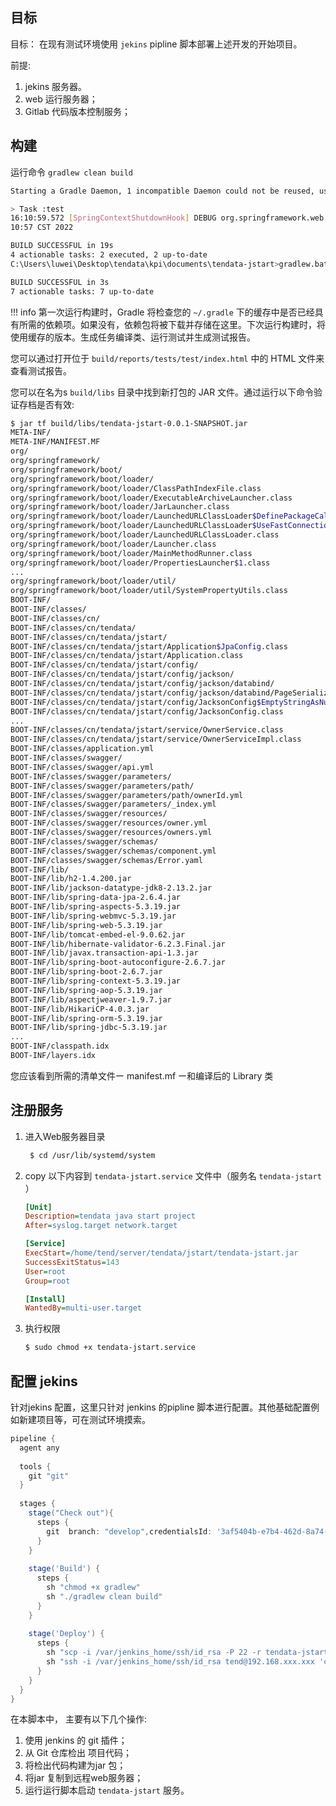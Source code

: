 ## 目标

目标： 在现有测试环境使用 `jekins` pipline 脚本部署上述开发的开始项目。

前提: 

1. jekins 服务器。
1. web 运行服务器；
1. Gitlab 代码版本控制服务；


## 构建

运行命令 `gradlew clean build`

```bash
Starting a Gradle Daemon, 1 incompatible Daemon could not be reused, use --status for details

> Task :test
16:10:59.572 [SpringContextShutdownHook] DEBUG org.springframework.web.context.support.GenericWebApplicationContext - Closing org.springframework.web.context.support.GenericWebApplicationContext@958c9bcb, started on Wed May 18 16:
10:57 CST 2022

BUILD SUCCESSFUL in 19s
4 actionable tasks: 2 executed, 2 up-to-date
C:\Users\luwei\Desktop\tendata\kpi\documents\tendata-jstart>gradlew.bat build

BUILD SUCCESSFUL in 3s
7 actionable tasks: 7 up-to-date

```

!!! info
    第一次运行构建时，Gradle 将检查您的 `~/.gradle` 下的缓存中是否已经具有所需的依赖项。如果没有，依赖包将被下载并存储在这里。下次运行构建时，将使用缓存的版本。生成任务编译类、运行测试并生成测试报告。

您可以通过打开位于 `build/reports/tests/test/index.html` 中的 HTML 文件来查看测试报告。

您可以在名为s `build/libs` 目录中找到新打包的 JAR 文件。通过运行以下命令验证存档是否有效:

```bash
$ jar tf build/libs/tendata-jstart-0.0.1-SNAPSHOT.jar
META-INF/
META-INF/MANIFEST.MF
org/
org/springframework/
org/springframework/boot/
org/springframework/boot/loader/
org/springframework/boot/loader/ClassPathIndexFile.class
org/springframework/boot/loader/ExecutableArchiveLauncher.class
org/springframework/boot/loader/JarLauncher.class
org/springframework/boot/loader/LaunchedURLClassLoader$DefinePackageCallType.class
org/springframework/boot/loader/LaunchedURLClassLoader$UseFastConnectionExceptionsEnumeration.class
org/springframework/boot/loader/LaunchedURLClassLoader.class
org/springframework/boot/loader/Launcher.class
org/springframework/boot/loader/MainMethodRunner.class
org/springframework/boot/loader/PropertiesLauncher$1.class
...
org/springframework/boot/loader/util/
org/springframework/boot/loader/util/SystemPropertyUtils.class
BOOT-INF/
BOOT-INF/classes/
BOOT-INF/classes/cn/
BOOT-INF/classes/cn/tendata/
BOOT-INF/classes/cn/tendata/jstart/
BOOT-INF/classes/cn/tendata/jstart/Application$JpaConfig.class
BOOT-INF/classes/cn/tendata/jstart/Application.class
BOOT-INF/classes/cn/tendata/jstart/config/
BOOT-INF/classes/cn/tendata/jstart/config/jackson/
BOOT-INF/classes/cn/tendata/jstart/config/jackson/databind/
BOOT-INF/classes/cn/tendata/jstart/config/jackson/databind/PageSerializer.class
BOOT-INF/classes/cn/tendata/jstart/config/JacksonConfig$EmptyStringAsNullDeserializer.class
BOOT-INF/classes/cn/tendata/jstart/config/JacksonConfig.class
...
BOOT-INF/classes/cn/tendata/jstart/service/OwnerService.class
BOOT-INF/classes/cn/tendata/jstart/service/OwnerServiceImpl.class
BOOT-INF/classes/application.yml
BOOT-INF/classes/swagger/
BOOT-INF/classes/swagger/api.yml
BOOT-INF/classes/swagger/parameters/
BOOT-INF/classes/swagger/parameters/path/
BOOT-INF/classes/swagger/parameters/path/ownerId.yml
BOOT-INF/classes/swagger/parameters/_index.yml
BOOT-INF/classes/swagger/resources/
BOOT-INF/classes/swagger/resources/owner.yml
BOOT-INF/classes/swagger/resources/owners.yml
BOOT-INF/classes/swagger/schemas/
BOOT-INF/classes/swagger/schemas/component.yml
BOOT-INF/classes/swagger/schemas/Error.yaml
BOOT-INF/lib/
BOOT-INF/lib/h2-1.4.200.jar
BOOT-INF/lib/jackson-datatype-jdk8-2.13.2.jar
BOOT-INF/lib/spring-data-jpa-2.6.4.jar
BOOT-INF/lib/spring-aspects-5.3.19.jar
BOOT-INF/lib/spring-webmvc-5.3.19.jar
BOOT-INF/lib/spring-web-5.3.19.jar
BOOT-INF/lib/tomcat-embed-el-9.0.62.jar
BOOT-INF/lib/hibernate-validator-6.2.3.Final.jar
BOOT-INF/lib/javax.transaction-api-1.3.jar
BOOT-INF/lib/spring-boot-autoconfigure-2.6.7.jar
BOOT-INF/lib/spring-boot-2.6.7.jar
BOOT-INF/lib/spring-context-5.3.19.jar
BOOT-INF/lib/spring-aop-5.3.19.jar
BOOT-INF/lib/aspectjweaver-1.9.7.jar
BOOT-INF/lib/HikariCP-4.0.3.jar
BOOT-INF/lib/spring-orm-5.3.19.jar
BOOT-INF/lib/spring-jdbc-5.3.19.jar
...
BOOT-INF/classpath.idx
BOOT-INF/layers.idx

```

您应该看到所需的清单文件ー manifest.mf ー和编译后的 Library 类

## 注册服务

1. 进入Web服务器目录
    ```bash
     $ cd /usr/lib/systemd/system
    ```

2. copy 以下内容到 `tendata-jstart.service` 文件中（服务名 `tendata-jstart` ）
    ```ini
    [Unit]
    Description=tendata java start project
    After=syslog.target network.target
    
    [Service]
    ExecStart=/home/tend/server/tendata/jstart/tendata-jstart.jar
    SuccessExitStatus=143
    User=root
    Group=root
    
    [Install]
    WantedBy=multi-user.target
    ```
3. 执行权限
    ```bash
    $ sudo chmod +x tendata-jstart.service   
    ```

## 配置 jekins

针对jekins 配置，这里只针对 jenkins 的pipline 脚本进行配置。其他基础配置例如新建项目等，可在测试环境摸索。

```groovy
pipeline {
  agent any
 
  tools {
    git "git"
  }
 
  stages {
    stage("Check out"){
      steps {
        git  branch: "develop",credentialsId: '3af5404b-e7b4-462d-8a74-fcebc456b498', url: 'http://xxxx.com.cn/tendata/develop/tendata-jstart.git'
      }
    }
         
    stage('Build') {
      steps {
        sh "chmod +x gradlew"
        sh "./gradlew clean build"
      }
    }
     
    stage('Deploy') {
      steps {
        sh "scp -i /var/jenkins_home/ssh/id_rsa -P 22 -r tendata-jstart/build/libs/tendata-jstart-*.jar tend@192.168.xxx.xxx:/home/tend/server/tendata/jstart/"
        sh "ssh -i /var/jenkins_home/ssh/id_rsa tend@192.168.xxx.xxx 'cd jenkins && ./deploy.sh /home/tend/server/tendata/jstart tendata-jstart tendata-jstart-server ${BUILD_NUMBER}'"
      }
    }
  }
}
```

在本脚本中， 主要有以下几个操作:
1. 使用 jenkins 的 git 插件；
1. 从 Git 仓库检出 项目代码；
1. 将检出代码构建为jar 包；
1. 将jar 复制到远程web服务器；
1. 运行运行脚本启动 `tendata-jstart` 服务。
